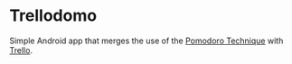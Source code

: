 # Trellodomo

Simple Android app that merges the use of the [Pomodoro Technique](http://pomodorotechnique.com/) with [Trello](https://trello.com/).

